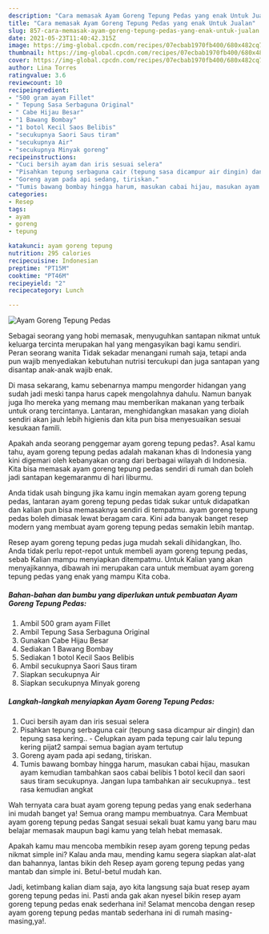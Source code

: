 ```yaml
---
description: "Cara memasak Ayam Goreng Tepung Pedas yang enak Untuk Jualan"
title: "Cara memasak Ayam Goreng Tepung Pedas yang enak Untuk Jualan"
slug: 857-cara-memasak-ayam-goreng-tepung-pedas-yang-enak-untuk-jualan
date: 2021-05-23T11:40:42.315Z
image: https://img-global.cpcdn.com/recipes/07ecbab1970fb400/680x482cq70/ayam-goreng-tepung-pedas-foto-resep-utama.jpg
thumbnail: https://img-global.cpcdn.com/recipes/07ecbab1970fb400/680x482cq70/ayam-goreng-tepung-pedas-foto-resep-utama.jpg
cover: https://img-global.cpcdn.com/recipes/07ecbab1970fb400/680x482cq70/ayam-goreng-tepung-pedas-foto-resep-utama.jpg
author: Lina Torres
ratingvalue: 3.6
reviewcount: 10
recipeingredient:
- "500 gram ayam Fillet"
- " Tepung Sasa Serbaguna Original"
- " Cabe Hijau Besar"
- "1 Bawang Bombay"
- "1 botol Kecil Saos Belibis"
- "secukupnya Saori Saus tiram"
- "secukupnya Air"
- "secukupnya Minyak goreng"
recipeinstructions:
- "Cuci bersih ayam dan iris sesuai selera"
- "Pisahkan tepung serbaguna cair (tepung sasa dicampur air dingin) dan tepung sasa kering.. Celupkan ayam pada tepung cair lalu tepung kering pijat2 sampai semua bagian ayam tertutup"
- "Goreng ayam pada api sedang, tiriskan."
- "Tumis bawang bombay hingga harum, masukan cabai hijau, masukan ayam kemudian tambahkan saos cabai belibis 1 botol kecil dan saori saus tiram secukupnya. Jangan lupa tambahkan air secukupnya.. test rasa kemudian angkat"
categories:
- Resep
tags:
- ayam
- goreng
- tepung

katakunci: ayam goreng tepung 
nutrition: 295 calories
recipecuisine: Indonesian
preptime: "PT15M"
cooktime: "PT46M"
recipeyield: "2"
recipecategory: Lunch

---
```



![Ayam Goreng Tepung Pedas](https://img-global.cpcdn.com/recipes/07ecbab1970fb400/680x482cq70/ayam-goreng-tepung-pedas-foto-resep-utama.jpg)

Sebagai seorang yang hobi memasak, menyuguhkan santapan nikmat untuk keluarga tercinta merupakan hal yang mengasyikan bagi kamu sendiri. Peran seorang  wanita Tidak sekadar menangani rumah saja, tetapi anda pun wajib menyediakan kebutuhan nutrisi tercukupi dan juga santapan yang disantap anak-anak wajib enak.

Di masa  sekarang, kamu sebenarnya mampu mengorder hidangan yang sudah jadi meski tanpa harus capek mengolahnya dahulu. Namun banyak juga lho mereka yang memang mau memberikan makanan yang terbaik untuk orang tercintanya. Lantaran, menghidangkan masakan yang diolah sendiri akan jauh lebih higienis dan kita pun bisa menyesuaikan sesuai kesukaan famili. 



Apakah anda seorang penggemar ayam goreng tepung pedas?. Asal kamu tahu, ayam goreng tepung pedas adalah makanan khas di Indonesia yang kini digemari oleh kebanyakan orang dari berbagai wilayah di Indonesia. Kita bisa memasak ayam goreng tepung pedas sendiri di rumah dan boleh jadi santapan kegemaranmu di hari liburmu.

Anda tidak usah bingung jika kamu ingin memakan ayam goreng tepung pedas, lantaran ayam goreng tepung pedas tidak sukar untuk didapatkan dan kalian pun bisa memasaknya sendiri di tempatmu. ayam goreng tepung pedas boleh dimasak lewat beragam cara. Kini ada banyak banget resep modern yang membuat ayam goreng tepung pedas semakin lebih mantap.

Resep ayam goreng tepung pedas juga mudah sekali dihidangkan, lho. Anda tidak perlu repot-repot untuk membeli ayam goreng tepung pedas, sebab Kalian mampu menyiapkan ditempatmu. Untuk Kalian yang akan menyajikannya, dibawah ini merupakan cara untuk membuat ayam goreng tepung pedas yang enak yang mampu Kita coba.

<!--inarticleads1-->

##### Bahan-bahan dan bumbu yang diperlukan untuk pembuatan Ayam Goreng Tepung Pedas:

1. Ambil 500 gram ayam Fillet
1. Ambil  Tepung Sasa Serbaguna Original
1. Gunakan  Cabe Hijau Besar
1. Sediakan 1 Bawang Bombay
1. Sediakan 1 botol Kecil Saos Belibis
1. Ambil secukupnya Saori Saus tiram
1. Siapkan secukupnya Air
1. Siapkan secukupnya Minyak goreng




<!--inarticleads2-->

##### Langkah-langkah menyiapkan Ayam Goreng Tepung Pedas:

1. Cuci bersih ayam dan iris sesuai selera
1. Pisahkan tepung serbaguna cair (tepung sasa dicampur air dingin) dan tepung sasa kering.. - Celupkan ayam pada tepung cair lalu tepung kering pijat2 sampai semua bagian ayam tertutup
1. Goreng ayam pada api sedang, tiriskan.
1. Tumis bawang bombay hingga harum, masukan cabai hijau, masukan ayam kemudian tambahkan saos cabai belibis 1 botol kecil dan saori saus tiram secukupnya. Jangan lupa tambahkan air secukupnya.. test rasa kemudian angkat




Wah ternyata cara buat ayam goreng tepung pedas yang enak sederhana ini mudah banget ya! Semua orang mampu membuatnya. Cara Membuat ayam goreng tepung pedas Sangat sesuai sekali buat kamu yang baru mau belajar memasak maupun bagi kamu yang telah hebat memasak.

Apakah kamu mau mencoba membikin resep ayam goreng tepung pedas nikmat simple ini? Kalau anda mau, mending kamu segera siapkan alat-alat dan bahannya, lantas bikin deh Resep ayam goreng tepung pedas yang mantab dan simple ini. Betul-betul mudah kan. 

Jadi, ketimbang kalian diam saja, ayo kita langsung saja buat resep ayam goreng tepung pedas ini. Pasti anda gak akan nyesel bikin resep ayam goreng tepung pedas enak sederhana ini! Selamat mencoba dengan resep ayam goreng tepung pedas mantab sederhana ini di rumah masing-masing,ya!.

